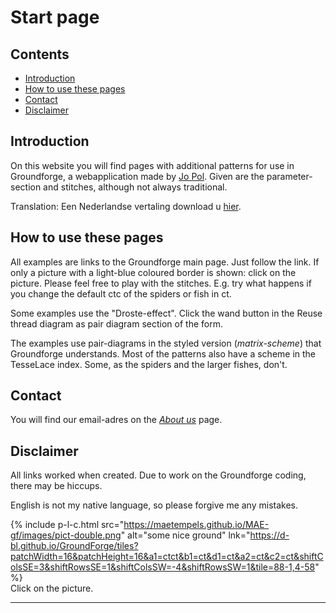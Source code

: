 # Start page

## Contents
* [Introduction](#introduction)
* [How to use these pages](#how-to-use-these-pages)
* [Contact](#contact)
* [Disclaimer](#disclaimer)

## Introduction
On this website you will find pages with additional patterns for use in Groundforge, a webapplication made by [Jo Pol][gf-jo]. Given are the parameter-section and stitches, although not always traditional.    

Translation: Een Nederlandse vertaling download u <a href="https://maetempels.github.io/MAE-gf/documents/MAE-GF-NL.pdf" download>hier</a>.

## How to use these pages
All examples are links to the Groundforge main page. Just follow the link. If only a picture with a light-blue coloured border is shown: click on the picture. Please feel free to play with the stitches. E.g. try what happens if you change the default <span class="stch">ctc</span> of the spiders or fish in <span class="stch">ct</span>.     

Some examples use the "Droste-effect". Click <span class="elem">the wand button</span> in the <span class="elem">Reuse thread diagram as pair diagram</span> section of the form.

The examples use pair-diagrams in the styled version (_matrix-scheme_) that Groundforge understands.
Most of the patterns also have a scheme in the TesseLace index. Some, as the spiders and the larger fishes, don't.

## Contact
You will find our email-adres on the [_About us_][aboutus] page.

## Disclaimer
All links worked when created. Due to work on the Groundforge coding, there may be hiccups. 

English is not my native language, so please forgive me any mistakes.

{% include p-l-c.html
  src="https://maetempels.github.io/MAE-gf/images/pict-double.png"
  alt="some nice ground"
  lnk="https://d-bl.github.io/GroundForge/tiles?patchWidth=16&patchHeight=16&a1=ctct&b1=ct&d1=ct&a2=ct&c2=ct&shiftColsSE=3&shiftRowsSE=1&shiftColsSW=-4&shiftRowsSW=1&tile=88-1,4-58"
%}  
Click on the picture.

***

[gf-main]: https://d-bl.github.io/GroundForge/
[gf-jo]: https://github.com/jo-pol

[aboutus]: https://maetempels.github.io/MAE-gf/docs/about-us#write-us


